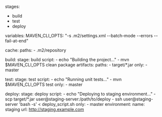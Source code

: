 stages:
  - build
  - test
  - deploy

variables:
  MAVEN_CLI_OPTS: "-s .m2/settings.xml --batch-mode --errors --fail-at-end"

cache:
  paths:
    - .m2/repository

build:
  stage: build
  script:
    - echo "Building the project..."
    - mvn $MAVEN_CLI_OPTS clean package
  artifacts:
    paths:
      - target/*.jar
  only:
    - master

test:
  stage: test
  script:
    - echo "Running unit tests..."
    - mvn $MAVEN_CLI_OPTS test
  only:
    - master

deploy:
  stage: deploy
  script:
    - echo "Deploying to staging environment..."
    - scp target/*.jar user@staging-server:/path/to/deploy
    - ssh user@staging-server 'bash -s' < deploy_script.sh
  only:
    - master
  environment:
    name: staging
    url: http://staging.example.com
